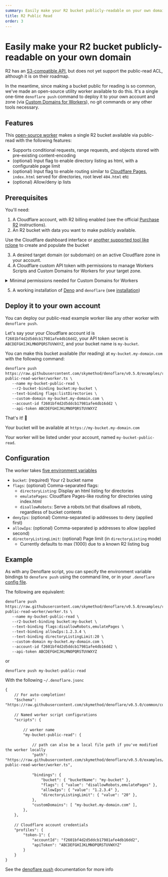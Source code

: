 ```yaml
---
summary: Easily make your R2 bucket publicly-readable on your own domain.
title: R2 Public Read
order: 3
---
```


# Easily make your R2 bucket publicly-readable on your own domain

R2 has an [S3-compatible API](https://developers.cloudflare.com/r2/platform/s3-compatibility/api/), but does not yet support the public-read ACL, although it is on their roadmap.

In the meantime, since making a bucket public for reading is so common, we've made an open-source utility worker available to do this. It's a single one-time `denoflare push` command to deploy it to your own account and zone (via [Custom Domains for Workers](https://blog.cloudflare.com/custom-domains-for-workers/)), no git commands or any other tools necessary.

## Features

This [open-source worker](https://github.com/skymethod/denoflare/tree/v0.5.0/examples/r2-public-read-worker) makes a single R2 bucket available via public-read with the following features:
 - Supports conditional requests, range requests, and objects stored with pre-existing content-encoding
 - (optional) Input flag to enable directory listing as html, with a configurable page limit
 - (optional) Input flag to enable routing similar to [Cloudflare Pages](https://developers.cloudflare.com/pages/), `index.html` served for directories, root level `404.html` etc
 - (optional) Allow/deny ip lists

## Prerequisites
You'll need:
1. A Cloudflare account, with R2 billing enabled (see the official [Purchase R2](https://developers.cloudflare.com/r2/get-started/#purchase-r2) instructions).
2. An R2 bucket with data you want to make publicly available.

<Aside>

Use the Cloudflare dashboard interface or [another supported tool like rclone](https://developers.cloudflare.com/r2/examples/) to create and populate the bucket

</Aside>

3. A desired target domain (or subdomain) on an active Cloudflare zone in your account.
4. A Cloudflare custom API token with permissions to manage Workers Scripts and Custom Domains for Workers for your target zone.

<details>
<summary>Minimal permissions needed for Custom Domains for Workers</summary>
<div>

<img src="/images/custom-domains-permissions.png" class="large-img" style="margin: auto">

**Note:** you'll need "Read Stream" permissions as well for some reason

You can limit these permissions to the target zone(s) for this worker.

</div>
</details>

5. A working installation of [Deno](https://deno.land) and `denoflare` (see [installation](/cli#installation))

## Deploy it to your own account

You can deploy our public-read example worker like any other worker with `denoflare push`. 

Let's say your your Cloudflare account id is `f2601bf4d2d5ddcb17981afe4db16dd2`, your API token secret is `ABCDEFGHIJKLMNOPQRSTUVWXYZ`, and your bucket name is `my-bucket`.

You can make this bucket available (for reading) at `my-bucket.my-domain.com` with the following command:

```
denoflare push https://raw.githubusercontent.com/skymethod/denoflare/v0.5.0/examples/r2-public-read-worker/worker.ts \
   --name my-bucket-public-read \
   --r2-bucket-binding bucket:my-bucket \
   --text-binding flags:listDirectories \
   --custom-domain my-bucket.my-domain.com \
   --account-id f2601bf4d2d5ddcb17981afe4db16dd2 \
   --api-token ABCDEFGHIJKLMNOPQRSTUVWXYZ
```

That's it! 🎉

Your bucket will be available at `https://my-bucket.my-domain.com`

Your worker will be listed under your account, named `my-bucket-public-read`.

## Configuration

The worker takes [five environment variables](https://github.com/skymethod/denoflare/blob/v0.5.0/examples/r2-public-read-worker/worker_env.d.ts)
 - `bucket`: (required) Your r2 bucket name
 - `flags`: (optional) Comma-separated flags:
   - `directoryListing`: Display an html listing for directories
   - `emulatePages`: Cloudflare Pages-like routing for directories using index.html
   - `disallowRobots`: Serve a robots.txt that disallows all robots, regardless of bucket contents
 - `denyIps`: (optional) Comma-separated ip addresses to deny (applied first)
 - `allowIps`: (optional) Comma-separated ip addresses to allow (applied second)
 - `directoryListingLimit`: (optional) Page limit (in `directoryListing` mode)
   - Currently defaults to max (1000) due to a known R2 listing bug


## Example

As with any Denoflare script, you can specify the environment variable bindings to `denofare push` using the command line, or in your `.denoflare` [config file](/cli/configuration).

The following are equivalent:

```
denoflare push https://raw.githubusercontent.com/skymethod/denoflare/v0.5.0/examples/r2-public-read-worker/worker.ts \
   --name my-bucket-public-read \
   --r2-bucket-binding bucket:my-bucket \
   --text-binding flags:disallowRobots,emulatePages \
   --text-binding allowIps:1.2.3.4 \
   --text-binding directoryListingLimit:20 \
   --custom-domain my-bucket.my-domain.com \
   --account-id f2601bf4d2d5ddcb17981afe4db16dd2 \
   --api-token ABCDEFGHIJKLMNOPQRSTUVWXYZ
```

or

```
denoflare push my-bucket-public-read
```

With the following `~/.denoflare.jsonc`

```jsonc
{
	// For auto-completion!
	"$schema": "https://raw.githubusercontent.com/skymethod/denoflare/v0.5.0/common/config.schema.json",

    // Named worker script configurations
	"scripts": {

        // worker name
        "my-bucket-public-read": {

            // path can also be a local file path if you've modified the worker locally
            "path": "https://raw.githubusercontent.com/skymethod/denoflare/v0.5.0/examples/r2-public-read-worker/worker.ts",

            "bindings": {
                "bucket": { "bucketName": "my-bucket" },
                "flags": { "value": "disallowRobots,emulatePages" },
                "allowIps": { "value": "1.2.3.4" },
                "directoryListingLimit": { "value": "20" },
            },
            "customDomains": [ "my-bucket.my-domain.com" ],
        },
    },

    // Cloudflare account credentials
    "profiles": {
		"token-1": {
			"accountId": "f2601bf4d2d5ddcb17981afe4db16dd2",
			"apiToken": "ABCDEFGHIJKLMNOPQRSTUVWXYZ"
		}
	}
}
```

See the [denoflare push](/cli/push) documentation for more info
